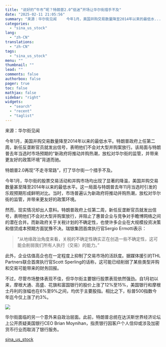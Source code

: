```yaml
---
title: "说好的“牛市”呢？特朗普2.0“低迷”开场让华尔街措手不及"
date: "2025-02-11 21:05:56"
summary: "来源：华尔街见闻 　　今年1月，美国并购交易数量降至2014年以来的最低水..."
categories:
  - "sina_us_stock"
lang:
  - "zh-CN"
translations:
  - "zh-CN"
tags:
  - "sina_us_stock"
menu: ""
thumbnail: ""
lead: ""
comments: false
authorbox: false
pager: true
toc: false
mathjax: false
sidebar: "right"
widgets:
  - "search"
  - "recent"
  - "taglist"
---
```


来源：华尔街见闻

今年1月，美国并购交易数量降至2014年以来的最低水平。特朗普政府上任第二周，新任反垄断官员就发出信号，表明他们不会对大型并购案放行。该局面与特朗普去年当选时市场预期的“新政府将推动并购热潮，放松对华尔街的监管，并带来更友好的政策环境”背道而驰。

特朗普2.0再现“不走寻常路”，打了华尔街一个措手不及。

今年1月，华尔街的股票交易活动和并购市场均出现了显著的降温，美国并购交易数量甚至降至2014年以来的最低水平。这一局面与特朗普去年11月当选时引发的乐观预期形成鲜明对比。当时，市场普遍认为新政府将推动并购热潮，放松对华尔街的监管，并带来更友好的政策环境。

然而，现实情况却出人意料。特朗普政府上任第二周，新任反垄断官员就发出信号，表明他们不会对大型并购案放行，并阻止了惠普企业与竞争对手瞻博网络之间的潜在合并。而新政府关于关税计划的不确定性，也使许多企业在大规模投资决策和借贷成本预期方面犹豫不决。瑞银集团首席执行官Sergio Ermotti表示：

> “从地缘政治角度来看，关税的不确定性确实正在创造一些不确定性，这可能会削弱我们所有人执行（交易）的能力。”

此外，企业估值高企也在一定程度上抑制了交易市场的活跃度。据媒体援引的THL Partners联合首席执行官Scott Sperling的话称，这可能已经削弱了某些类型并购和交易可能带来的财务回报。

不过，尽管市场整体表现不佳，但华尔街主要银行股票表现依然强劲。自1月初以来，摩根大通、高盛、花旗和富国银行的股价上涨了12%至15%，美国银行和摩根士丹利的涨幅也在6%至9%之间，均优于主要股指。相比之下，标普500指数今年迄今仅上涨了约3%。

![](//n.sinaimg.cn/spider20250211/65/w1034h631/20250211/97f1-1fa1a38e75d1117f90c37d957730c514.png)

华尔街面临的另一个意外来自政治层面。此前，特朗普总统在达沃斯世界经济论坛上公开质疑美国银行CEO Brian Moynihan，指责银行因客户个人信仰或涉及加密货币行业而取消了银行服务。

[sina_us_stock](https://finance.sina.com.cn/roll/2025-02-11/doc-inekcptw2456687.shtml)

